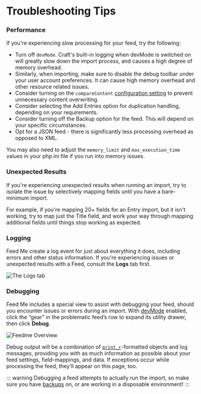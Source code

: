 # Troubleshooting Tips

### Performance

If you're experiencing slow processing for your feed, try the following:

- Turn off `devMode`. Craft's built-in logging when devMode is switched on will greatly slow down the import process, and causes a high degree of memory overhead.
- Similarly, when importing, make sure to disable the debug toolbar under your user account preferences. It can cause high memory overhead and other resource related issues.
- Consider turning on the `compareContent` [configuration setting](get-started/configuration#configuration-options) to prevent unnecessary content overwriting.
- Consider selecting the Add Entries option for duplication handling, depending on your requirements.
- Consider turning off the Backup option for the feed. This will depend on your specific circumstances.
- Opt for a JSON feed - there is significantly less processing overhead as opposed to XML.

You may also need to adjust the `memory_limit` and `max_execution_time` values in your php.ini file if you run into memory issues.

### Unexpected Results

If you're experiencing unexpected results when running an import, try to isolate the issue by selectively mapping fields until you have a bare-minimum import.

For example, if you're mapping 20+ fields for an Entry import, but it isn't working, try to map just the Title field, and work your way through mapping additional fields until things stop working as expected.

### Logging

Feed Me create a log event for just about everything it does, including errors and other status information. If you're experiencing issues or unexpected results with a Feed, consult the **Logs** tab first.

![The Logs tab](./screenshots/feedme-logs.png)

### Debugging

Feed Me includes a special view to assist with debugging your feed, should you encounter issues or errors during an import. With [devMode](https://craftcms.com/docs/config-settings#devMode) enabled, click the “gear” in the problematic feed’s row to expand its utility drawer, then click **Debug**.

![Feedme Overview](./screenshots/feedme-overview.png)

Debug output will be a combination of [`print_r`](https://www.php.net/manual/en/function.print-r.php)-formatted objects and log messages, providing you with as much information as possible about your feed settings, field-mappings, and data. If exceptions occur while processing the feed, they’ll appear on this page, too.

::: warning
Debugging a feed attempts to actually run the import, so make sure you have [backups](./feature-tour/creating-your-feed#backup) on, or are working in a disposable environment!
:::
